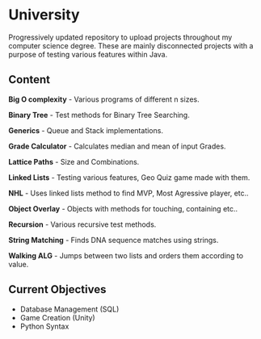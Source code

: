 # University

Progressively updated repository to upload projects throughout my computer science degree. These are mainly disconnected projects with a purpose of testing various features within Java. 


## Content

**Big O complexity** - Various programs of different n sizes.

**Binary Tree** - Test methods for Binary Tree Searching.

**Generics** - Queue and Stack implementations.

**Grade Calculator** - Calculates median and mean of input Grades.

**Lattice Paths** - Size and Combinations.

**Linked Lists** - Testing various features, Geo Quiz game made with them.

**NHL** - Uses linked lists method to find MVP, Most Agressive player, etc..

**Object Overlay** - Objects with methods for touching, containing etc..

**Recursion** - Various recursive test methods.

**String Matching** - Finds DNA sequence matches using strings.

**Walking ALG** - Jumps between two lists and orders them according to value.


## Current Objectives

* Database Management (SQL)
* Game Creation (Unity)
* Python Syntax
